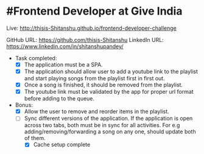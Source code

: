 # #Frontend Developer at Give India

Live: http://thisis-Shitanshu.github.io/frontend-developer-challenge

GitHub URL: https://github.com/thisis-Shitanshu
LinkedIn URL: https://www.linkedin.com/in/shitanshupandey/

- Task completed:
    -  [x] The application must be a SPA.
    - [x] The application should allow user to add a youtube link to the playlist and start playing songs from the playlist first in first out.
    - [x] Once a song is finished, it should be removed from the playlist.
    - [x] The youtube link must be validated by the app for proper url format before adding to the queue.

- Bonus:
    - [x] Allow the user to remove and reorder items in the playlist.
    - [ ] Sync different versions of the application. If the application is open across two tabs, both must be in sync for all activities. For e.g adding/removing/forwarding a song on any one, should update both of them.
        - [x] Cache setup complete